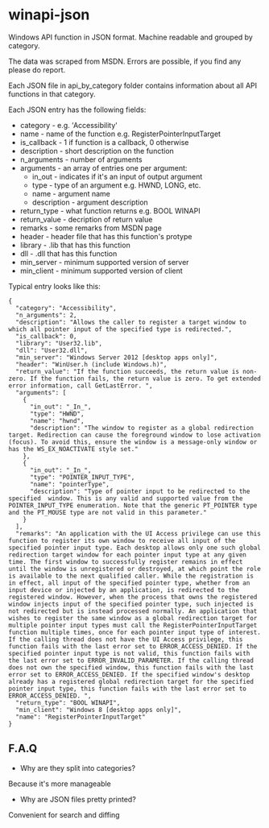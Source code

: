 # winapi-json

Windows API function in JSON format. Machine readable and grouped by category.

The data was scraped from MSDN. Errors are possible, if you find any please do report.

Each JSON file in api_by_category folder contains information about all API functions in that category.

Each JSON entry has the following fields:

* category - e.g. 'Accessibility'
* name - name of the function e.g. RegisterPointerInputTarget
* is_callback - 1 if function is a callback, 0 otherwise
* description - short description on the function
* n_arguments - number of arguments
* arguments - an array of entries one per argument:
  * in_out - indicates if it's an input of output argument
  * type - type of an argument e.g. HWND, LONG, etc.
  * name - argument name
  * description - argument description
* return_type - what function returns e.g. BOOL WINAPI
* return_value - decription of return value
* remarks - some remarks from MSDN page
* header - header file that has this function's protype
* library -  .lib that has this function
* dll - .dll that has this function
* min_server - minimum supported version of server
* min_client - minimum supported version of client

Typical entry looks like this:

```
{
  "category": "Accessibility",
  "n_arguments": 2,
  "description": "Allows the caller to register a target window to which all pointer input of the specified type is redirected.",
  "is_callback": 0,
  "library": "User32.lib",
  "dll": "User32.dll",
  "min_server": "Windows Server 2012 [desktop apps only]",
  "header": "WinUser.h (include Windows.h)",
  "return_value": "If the function succeeds, the return value is non-zero. If the function fails, the return value is zero. To get extended error information, call GetLastError. ",
  "arguments": [
    {
      "in_out": "_In_",
      "type": "HWND",
      "name": "hwnd",
      "description": "The window to register as a global redirection target. Redirection can cause the foreground window to lose activation (focus). To avoid this, ensure the window is a message-only window or has the WS_EX_NOACTIVATE style set."
    },
    {
      "in_out": "_In_",
      "type": "POINTER_INPUT_TYPE",
      "name": "pointerType",
      "description": "Type of pointer input to be redirected to the specified  window. This is any valid and supported value from the POINTER_INPUT_TYPE enumeration. Note that the generic PT_POINTER type and the PT_MOUSE type are not valid in this parameter."
    }
  ],
  "remarks": "An application with the UI Access privilege can use this function to register its own window to receive all input of the specified pointer input type. Each desktop allows only one such global redirection target window for each pointer input type at any given time. The first window to successfully register remains in effect until the window is unregistered or destroyed, at which point the role is available to the next qualified caller. While the registration is in effect, all input of the specified pointer type, whether from an input device or injected by an application, is redirected to the registered window. However, when the process that owns the registered window injects input of the specified pointer type, such injected is not redirected but is instead processed normally. An application that wishes to register the same window as a global redirection target for multiple pointer input types must call the RegisterPointerInputTarget function multiple times, once for each pointer input type of interest. If the calling thread does not have the UI Access privilege, this function fails with the last error set to ERROR_ACCESS_DENIED. If the specified pointer input type is not valid, this function fails with the last error set to ERROR_INVALID_PARAMETER. If the calling thread does not own the specified window, this function fails with the last error set to ERROR_ACCESS_DENIED. If the specified window's desktop already has a registered global redirection target for the specified pointer input type, this function fails with the last error set to ERROR_ACCESS_DENIED. ",
  "return_type": "BOOL WINAPI",
  "min_client": "Windows 8 [desktop apps only]",
  "name": "RegisterPointerInputTarget"
}
```

## F.A.Q
* Why are they split into categories?

Because it's more manageable

* Why are JSON files pretty printed?

Convenient for search and diffing

